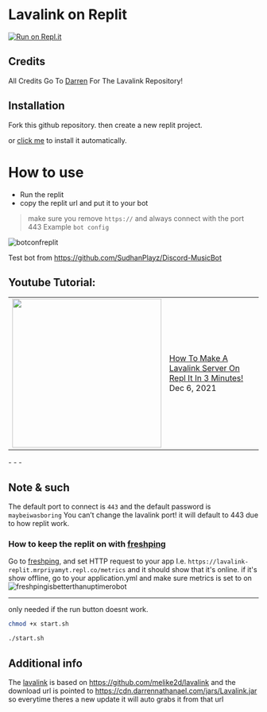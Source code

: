 # Lavalink on Replit
[![Run on Repl.it](https://repl.it/badge/github/priyam1234-spec/lavalink-replit)](https://repl.it/github/priyam1234-spec/lavalink-replit)

## Credits

All Credits Go To [Darren](https://github.com/DarrenOfficial) For The Lavalink Repository!

## Installation

Fork this github repository. then create a new replit project.

or [click me](https://replit.com/github/priyam1234-spec/lavalink-replit) to install it automatically.

# How to use
* Run the replit
* copy the replit url and put it to your bot
> make sure you remove `https://` and always connect with the port 443
Example `bot config`


![botconfreplit](https://cdn.darrennathanael.com/assets/discord/lavalinkconfigbot.jpeg)

Test bot from https://github.com/SudhanPlayz/Discord-MusicBot


## Youtube Tutorial:
<table><tr><td><a href="https://www.youtube.com/watch?v=CsPVTc_7sUs"><img width="300px" src="https://imgur.com/DgiSMF5"></a></td>
<td><a href="https://www.youtube.com/watch?v=CsPVTc_7sUs">How To Make A Lavalink Server On Repl It In 3 Minutes!</a><br/>Dec 6, 2021</td></tr></table>
- - -

## Note & such
The default port to connect is `443` and the default password is `maybeiwasboring`
You can’t change the lavalink port! it will default to 443 due to how replit work.

### How to keep the replit on with [freshping](https://www.freshworks.com/website-monitoring/)
Go to [freshping](https://www.freshworks.com/website-monitoring/), and set HTTP request to your app I.e. `https://lavalink-replit.mrpriyamyt.repl.co/metrics`
and it should show that it's online. if it's show offline, go to your application.yml and make sure metrics is set to on
![freshpingisbetterthanuptimerobot](https://darrennathanael.com/cdn/873E3AB4-8862-49A2-B5F6-5A0B97E3BCF1.jpeg)

- - -
only needed if the run button doesnt work.
```bash
chmod +x start.sh
```
```bash
./start.sh
```


## Additional info


The [lavalink](https://github.com/melike2d/lavalink) is based on https://github.com/melike2d/lavalink and the download url is pointed to https://cdn.darrennathanael.com/jars/Lavalink.jar so everytime theres a new update it will auto grabs it from that url

